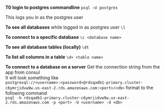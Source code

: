 ---
---

**T0 login to postgres commandline**
`psql –U postgres`

This logs you in as the postgres user

**To see all databases**
while logged in as postgres user
`\l`

**To connect to a specific database**
`\c <database name>`

**To see all database tables (locally)**
`\dt`

**To list all columns in a table**
`\d+ <table name>`

**To connect to a database on a server**
Get the connection string from the app from consul  
It will look something like   
`postgresql://<username>:<password>@rdsqadb1-primary.cluster-c6ymrjidvw9w.us-east-2.rds.amazonaws.com:<port>/<db>`
format to the following command  
`psql -h rdsqadb1-primary.cluster-c6ymrjidvw9w.us-east-2.rds.amazonaws.com -p <port> -U <username> -d <db>` 


